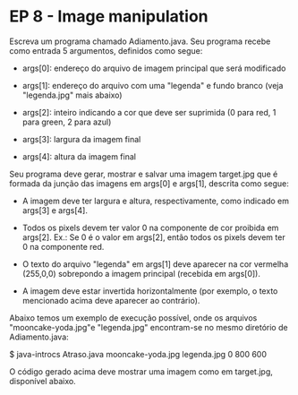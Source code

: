 # EP 8 - Image manipulation
Escreva um programa chamado Adiamento.java. Seu programa recebe como entrada 5 argumentos, definidos como segue:

- args[0]: endereço do arquivo de imagem principal que será modificado

- args[1]: endereço do arquivo com uma "legenda" e fundo branco (veja "legenda.jpg" mais abaixo)

- args[2]: inteiro indicando a cor que deve ser suprimida (0 para red, 1 para green, 2 para azul)

- args[3]: largura da imagem final

- args[4]: altura da imagem final



Seu programa deve gerar, mostrar e salvar uma imagem target.jpg que é formada da junção das imagens em args[0] e args[1], descrita como segue:

- A imagem deve ter largura e altura, respectivamente, como indicado em args[3] e args[4].

- Todos os pixels devem ter valor 0 na componente de cor proibida em args[2]. Ex.: Se 0 é o valor em args[2], então todos os pixels devem ter 0 na componente red.

- O texto do arquivo "legenda" em args[1] deve aparecer na cor vermelha (255,0,0) sobrepondo a imagem principal (recebida em args[0]).

- A imagem deve estar invertida horizontalmente (por exemplo, o texto mencionado acima deve aparecer ao contrário).



Abaixo temos um exemplo de execução possível, onde os arquivos "mooncake-yoda.jpg"e "legenda.jpg" encontram-se no mesmo diretório de Adiamento.java: 

$ java-introcs Atraso.java mooncake-yoda.jpg legenda.jpg 0 800 600


O código gerado acima deve mostrar uma imagem como em target.jpg, disponível abaixo.
